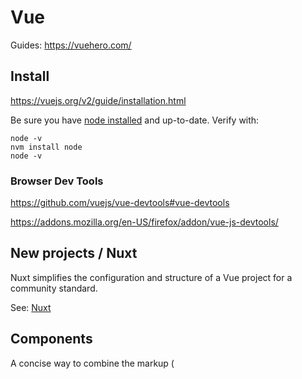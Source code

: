 # Vue

Guides:
https://vuehero.com/


## Install

https://vuejs.org/v2/guide/installation.html

Be sure you have [node installed](node.md) and up-to-date. Verify with:

    node -v
    nvm install node
    node -v


### Browser Dev Tools

https://github.com/vuejs/vue-devtools#vue-devtools

https://addons.mozilla.org/en-US/firefox/addon/vue-js-devtools/


## New projects / Nuxt

Nuxt simplifies the configuration and structure of a Vue project for a community standard. 

See: [Nuxt](nuxt.md)


## Components

A concise way to combine the markup (<template>), logic (<script>) and styling (<style>) in a single .vue file. 

https://vuejs.org/v2/guide/components.html#Dynamic-Components
Components Basics — Vue.js

```
<template>
  <div class="component">
    <draggable :list="list">
      <div v-for="element in list" :key="element.name" class="dragArea">
        {{ element.name }}
      </div>
    </draggable>
    <slot />
  </div>
</template>

<script>
import draggable from 'vuedraggable'
// import axios from 'axios'

export default {
  components: {
    draggable,
  },
  // https://vuejs.org/v2/guide/components-props.html#Type-Checks
  // String, Number, Boolean, Array, Object, Date, Function, Symbol
  props: {
    parameter: {
      default: 'Greetings',
      type: String,
    },
  },
  // https://nuxtjs.org/guide/async-data/
  /* async asyncData({ params }) {
    const { data } = await axios.get(`http://localhost:8888/json-path/data`)
    return { items: data }
  },
  */
  data() {
    return {
      list: [{ name: 'One' }, { name: 'Two' }, { name: 'Three' }],
    }
  },
  computed: {},
}
</script>

<style>
.dragArea {
  position: relative;
  text-align: left;
  display: inline-block;
  margin: 0;
  width: 150px;
  height: 150px;
  vertical-align: top;
}
</style>
```

### Renderless Components

https://dev.to/codinglukas/vue-js-pattern-for-async-requests-using-renderless-components-3gd

### Templates

https://vuejs.org/v2/guide/syntax.html

Common patterns:

List rendering
https://vuejs.org/v2/guide/list.html#key

### Scripts

The script block is where you put logic related to your component. 

data is made up of properties
computed is made up of getters.

via:
https://stackoverflow.com/questions/58931647/nuxt-component-computed-vs-data

### Dynamic Styles

https://stackoverflow.com/questions/47322875/vue-js-dynamic-style-with-variables



## Slots & Props

Use Props when you want to pass in a js object to a child component.

Use Slots when you want to pass in template markup to a child component. 

https://vuejs.org/v2/guide/components-props.html
Props — Vue.js
https://vuejs.org/v2/guide/components-slots.html#Scoped-Slots
Slots — Vue.js
https://github.com/vuejs/rfcs/blob/master/active-rfcs/0001-new-slot-syntax.md
rfcs/0001-new-slot-syntax.md at master · vuejs/rfcs
https://www.google.com/search?client=ubuntu&channel=fs&q=vue+props+vs+slots&ie=utf-8&oe=utf-8
vue props vs slots - Google Search
https://medium.com/@nicomeyer/vue-js-slots-vs-props-af87078a8bd
Vue.js: slots vs. props - Nico Meyer - Medium



## Forms


## Routing

In your script section, use:

    router.push({name: "yourroutename")

router.push("yourroutename") is NOT the same as router.push({name: "yourroutename"). First one defines the route directly. The second one takes the route with the specified name. 

via:
https://stackoverflow.com/questions/35664550/vue-js-redirection-to-another-page


## Custom Events

If you need to signal a parent component of something that has happened in a child component, use $emit. 

Note:
If you've hit a situation where this pattern comes up, it may be a good time to consider using [vuex](vuex.md).

Child component triggers clicked event:

```
export default {
  methods: {
    onClickButton (event) {
      this.$emit('clicked', 'someValue')
    }
  }
}
```

Parent component receive clicked event:

```
<div>
  <child @clicked="onClickChild"></child>
</div>

```

Then, in the parent script block, handle the emitted event as needed:

```
export default {
  methods: {
    onClickChild (value) {
      console.log(value) // someValue
    }
  }
}
```

via:
https://forum.vuejs.org/t/passing-data-back-to-parent/1201

